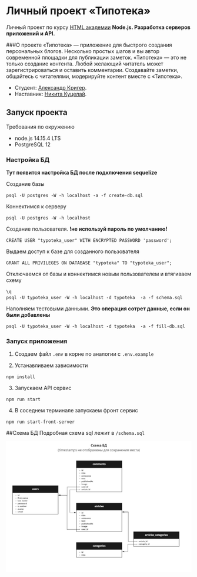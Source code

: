 # Личный проект «Типотека»

Личный проект по курсу [HTML академии](https://htmlacademy.ru/) 
<b>Node.js. Разработка серверов приложений и API.</b>

###О проекте
«Типотека» — приложение для быстрого создания персональных блогов. Несколько простых шагов и вы автор современной площадки для публикации заметок. «Типотека» — это не только создание контента. Любой желающий читатель может зарегистрироваться и оставить комментарии. Создавайте заметки, общайтесь с читателями, модерируйте контент вместе с «Типотека».

* Студент: [Александр Кригер](https://up.htmlacademy.ru/nodejs/3/user/521509).
* Наставник: [Никита Куцелай](https://htmlacademy.ru/profile/id32750).

## Запуск проекта
Требования по окружению
* node.js 14.15.4 LTS
* PostgreSQL 12

### Настройка БД
<b>Тут появится настройка БД после подключения sequelize</b>

Создание базы
```
psql -U postgres -W -h localhost -a -f create-db.sql
```

Коннектимся к серверу
```
psql -U postgres -W -h localhost
```

Создание пользователя. <b>!не используй пароль по умолчанию!</b> 
```
CREATE USER "typoteka_user" WITH ENCRYPTED PASSWORD 'password';
```

Выдаем доступ к базе для созданного пользователя
```
GRANT ALL PRIVILEGES ON DATABASE "typoteka" TO "typoteka_user"; 
```

Отключаемся от базы и коннектимся новым пользователем и втягиваем схему
```
\q
psql -U typoteka_user -W -h localhost -d typoteka  -a -f schema.sql
```

Наполняем тестовыми данными. <b>Это операция сотрет данные, если он были добавлены</b>
```
psql -U typoteka_user -W -h localhost -d typoteka  -a -f fill-db.sql
```

### Запуск приложения
1. Создаем файл `.env` в корне по аналогии с `.env.example`

2. Устанавливаем зависимости
```
npm install
```
3. Запускаем API сервис
```
npm run start
```
4. В соседнем терминале запускаем фронт сервис
```
npm run start-front-server
```

##Схема БД
Подробная схема sql лежит в `/schema.sql`

![Схема БД](data/shema.jpg?raw=true "Схема БД")
